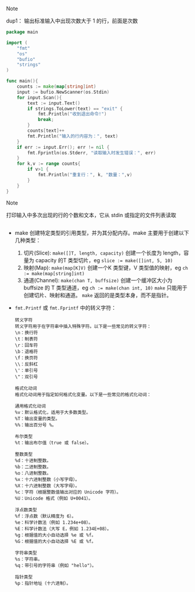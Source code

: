 > [!note] 
> dup1： 输出标准输入中出现次数大于 1 的行，前面是次数
> 

``` go
package main

import (
	"fmt"
	"os"
	"bufio"
	"strings"
)

func main(){
	counts := make(map[string]int)
	input := bufio.NewScanner(os.Stdin)
	for input.Scan(){
		text := input.Text()
		if strings.ToLower(text) == "exit" {
			fmt.Println("收到退出命令!")
			break;
		}
		counts[text]++
		fmt.Println("输入的行内容为：", text)
	}
	if err := input.Err(); err != nil {
		fmt.Fprintln(os.Stderr, "读取输入时发生错误：", err)
	}
	for k,v := range counts{
		if v>1 {
			fmt.Println("重复行：", k, "数量：",v)
		}
	}
}

```
> [!note] 
> 打印输入中多次出现的行的个数和文本，它从 stdin 或指定的文件列表读取 
``` go


```

- make 创建特定类型的引用类型，并为其分配内存。make 主要用于创建以下几种类型：
	1. 切片(Slice): `make([]T, length, capacity)` 创建一个长度为 length，容量为 capacity 的T 类型切片，eg `slice := make([]int, 5, 10)`
	2. 映射(Map): `make(map[K]V)` 创建一个K 类型键，V 类型值的映射，eg  `ch := make(map[string]int)`
	3. 通道(Channel): `make(chan T, buffsize)` 创建一个缓冲区大小为 buffsize 的 T 类型通道，eg `ch := make(chan int, 10)`
	`make` 只能用于创建切片、映射和通道。
	`make` 返回的是类型本身，而不是指针。
	
- `fmt.Printf` 或 `fmt.Fprintf` 中的转义字符：
	``` shell
	转义字符
	转义字符用于在字符串中插入特殊字符。以下是一些常见的转义字符：
	\n：换行符
	\t：制表符
	\r：回车符
	\b：退格符
	\f：换页符
	\\：反斜杠
	\'：单引号
	\"：双引号
	
	格式化动词
	格式化动词用于指定如何格式化变量。以下是一些常见的格式化动词：
	
	通用格式化动词
	%v：默认格式化，适用于大多数类型。
	%T：输出变量的类型。
	%%：输出百分号 %。
	
	布尔类型
	%t：输出布尔值（true 或 false）。
	
	整数类型
	%d：十进制整数。
	%b：二进制整数。
	%o：八进制整数。
	%x：十六进制整数（小写字母）。
	%X：十六进制整数（大写字母）。
	%c：字符（根据整数值输出对应的 Unicode 字符）。
	%U：Unicode 格式（例如 U+0041）。
	
	浮点数类型
	%f：浮点数（默认精度为 6）。
	%e：科学计数法（例如 1.234e+08）。
	%E：科学计数法（大写 E，例如 1.234E+08）。
	%g：根据值的大小自动选择 %e 或 %f。
	%G：根据值的大小自动选择 %E 或 %f。
	
	字符串类型
	%s：字符串。
	%q：带引号的字符串（例如 "hello"）。
	
	指针类型
	%p：指针地址（十六进制）。
	``` 